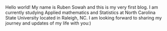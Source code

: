 Hello world! My name is Ruben Sowah and this is my very first blog. I am currently studying Applied mathematics and Statistics 
at North Carolina State University located in Raleigh, NC. I am looking forward to sharing my journey and updates of my life with you:)
